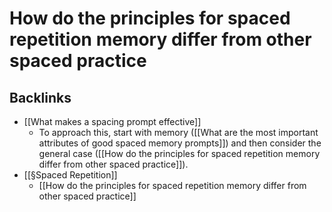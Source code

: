 # How do the principles for spaced repetition memory differ from other spaced practice

## Backlinks
* [[What makes a spacing prompt effective]]
	* To approach this, start with memory ([[What are the most important attributes of good spaced memory prompts]]) and then consider the general case ([[How do the principles for spaced repetition memory differ from other spaced practice]]).
* [[§Spaced Repetition]]
	* [[How do the principles for spaced repetition memory differ from other spaced practice]]

<!-- #Life -->

<!-- {BearID:9CD9523B-A3DB-4872-A9CF-B16B29379D63-15756-00001303B4330C93} -->
